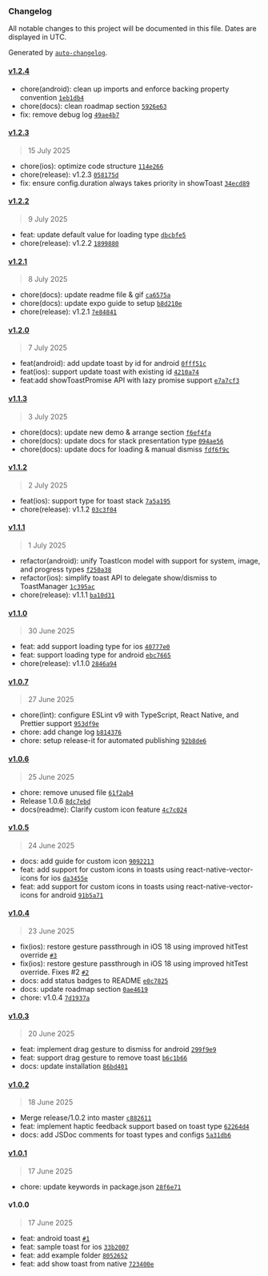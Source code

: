 ### Changelog

All notable changes to this project will be documented in this file. Dates are displayed in UTC.

Generated by [`auto-changelog`](https://github.com/CookPete/auto-changelog).

#### [v1.2.4](https://github.com/kiethuynh0904/react-native-nitro-toast/compare/v1.2.3...v1.2.4)

- chore(android): clean up imports and enforce backing property convention [`1eb1db4`](https://github.com/kiethuynh0904/react-native-nitro-toast/commit/1eb1db4f4375062cf7ddb3e57f96f8351bb16219)
- chore(docs): clean roadmap section [`5926e63`](https://github.com/kiethuynh0904/react-native-nitro-toast/commit/5926e63c7de41c17b3739486b3303a6c6ca5b7bb)
- fix: remove debug log [`49ae4b7`](https://github.com/kiethuynh0904/react-native-nitro-toast/commit/49ae4b7b6264cf5bbe4424fc87bb5e3d83a2fa2f)

#### [v1.2.3](https://github.com/kiethuynh0904/react-native-nitro-toast/compare/v1.2.2...v1.2.3)

> 15 July 2025

- chore(ios): optimize code structure [`114e266`](https://github.com/kiethuynh0904/react-native-nitro-toast/commit/114e26651b5b860aa79427d44d7e7d69de761504)
- chore(release): v1.2.3 [`058175d`](https://github.com/kiethuynh0904/react-native-nitro-toast/commit/058175db813f33627ea38daa4aa8b50a8dd6f634)
- fix: ensure config.duration always takes priority in showToast [`34ecd89`](https://github.com/kiethuynh0904/react-native-nitro-toast/commit/34ecd89ba7c1d81f9452f345a01f1ab74ad07c39)

#### [v1.2.2](https://github.com/kiethuynh0904/react-native-nitro-toast/compare/v1.2.1...v1.2.2)

> 9 July 2025

- feat: update default value for loading type [`dbcbfe5`](https://github.com/kiethuynh0904/react-native-nitro-toast/commit/dbcbfe5d8ab99b863450001e4f8486e560267c87)
- chore(release): v1.2.2 [`1899880`](https://github.com/kiethuynh0904/react-native-nitro-toast/commit/189988005990f3e884eeffa74338b0093c86864f)

#### [v1.2.1](https://github.com/kiethuynh0904/react-native-nitro-toast/compare/v1.2.0...v1.2.1)

> 8 July 2025

- chore(docs): update readme file & gif [`ca6575a`](https://github.com/kiethuynh0904/react-native-nitro-toast/commit/ca6575aba1551dc18057f0077dbfecca751c62df)
- chore(docs): update expo guide to setup [`b8d210e`](https://github.com/kiethuynh0904/react-native-nitro-toast/commit/b8d210ee4c75a8ce785459ae59b0d59ca8c51d4f)
- chore(release): v1.2.1 [`7e84841`](https://github.com/kiethuynh0904/react-native-nitro-toast/commit/7e8484123be16360d93031a29a3f2d3e59edcb31)

#### [v1.2.0](https://github.com/kiethuynh0904/react-native-nitro-toast/compare/v1.1.3...v1.2.0)

> 7 July 2025

- feat(android): add update toast by id for android [`0fff51c`](https://github.com/kiethuynh0904/react-native-nitro-toast/commit/0fff51cbc97f3db9464b4ee4e8fb383933f7684e)
- feat(ios): support update toast with existing id [`4210a74`](https://github.com/kiethuynh0904/react-native-nitro-toast/commit/4210a74b2ae2f8bd9935e3638f1141b411a9edc0)
- feat:add showToastPromise API with lazy promise support [`e7a7cf3`](https://github.com/kiethuynh0904/react-native-nitro-toast/commit/e7a7cf3e758ca1db8972a2fd66f2db6f66699f26)

#### [v1.1.3](https://github.com/kiethuynh0904/react-native-nitro-toast/compare/v1.1.2...v1.1.3)

> 3 July 2025

- chore(docs): update new demo & arrange section [`f6ef4fa`](https://github.com/kiethuynh0904/react-native-nitro-toast/commit/f6ef4fa8335a988260cc2a1e673016dd103eb80f)
- chore(docs): update docs for stack presentation type [`094ae56`](https://github.com/kiethuynh0904/react-native-nitro-toast/commit/094ae562fd5b13a5eb5f8e30a5a211faed499f80)
- chore(docs): update docs for loading & manual dismiss [`fdf6f9c`](https://github.com/kiethuynh0904/react-native-nitro-toast/commit/fdf6f9c9558e781e6e5e51f2731b0aad8330258d)

#### [v1.1.2](https://github.com/kiethuynh0904/react-native-nitro-toast/compare/v1.1.1...v1.1.2)

> 2 July 2025

- feat(ios): support type for toast stack [`7a5a195`](https://github.com/kiethuynh0904/react-native-nitro-toast/commit/7a5a195e4ac251b741139fe69cbbf9ba31386b27)
- chore(release): v1.1.2 [`03c3f04`](https://github.com/kiethuynh0904/react-native-nitro-toast/commit/03c3f041cf14253dd89d9092cbc724ed61d8c32e)

#### [v1.1.1](https://github.com/kiethuynh0904/react-native-nitro-toast/compare/v1.1.0...v1.1.1)

> 1 July 2025

- refactor(android): unify ToastIcon model with support for system, image, and progress types [`f250a38`](https://github.com/kiethuynh0904/react-native-nitro-toast/commit/f250a387584127076a3344ee1e81666245cf90f4)
- refactor(ios): simplify toast API to delegate show/dismiss to ToastManager [`1c395ac`](https://github.com/kiethuynh0904/react-native-nitro-toast/commit/1c395ac60c72d42931efa0c35b0399bbfc8a65d8)
- chore(release): v1.1.1 [`ba10d31`](https://github.com/kiethuynh0904/react-native-nitro-toast/commit/ba10d3182ba96b1156dd98eb4ea18121d402748c)

#### [v1.1.0](https://github.com/kiethuynh0904/react-native-nitro-toast/compare/v1.0.7...v1.1.0)

> 30 June 2025

- feat: add support loading type for ios [`40777e0`](https://github.com/kiethuynh0904/react-native-nitro-toast/commit/40777e0941adf603790363f3587578f35d821b2e)
- feat: support loading type for android [`ebc7665`](https://github.com/kiethuynh0904/react-native-nitro-toast/commit/ebc76653d558a5b5acd5f84d264ebc9334cb7452)
- chore(release): v1.1.0 [`2846a94`](https://github.com/kiethuynh0904/react-native-nitro-toast/commit/2846a9418cee0f7fbfac24ba0b67f60d93c753d8)

#### [v1.0.7](https://github.com/kiethuynh0904/react-native-nitro-toast/compare/v1.0.6...v1.0.7)

> 27 June 2025

- chore(lint): configure ESLint v9 with TypeScript, React Native, and Prettier support [`953df9e`](https://github.com/kiethuynh0904/react-native-nitro-toast/commit/953df9e5d3f3803fa633377f7651de3eeefa5cce)
- chore: add change log [`b814376`](https://github.com/kiethuynh0904/react-native-nitro-toast/commit/b81437611054322eb953355df38441fbdbc58622)
- chore: setup release-it for automated publishing [`92b8de6`](https://github.com/kiethuynh0904/react-native-nitro-toast/commit/92b8de6c84aef18d8d0c809bca1720c1cf00e481)

#### [v1.0.6](https://github.com/kiethuynh0904/react-native-nitro-toast/compare/v1.0.5...v1.0.6)

> 25 June 2025

- chore: remove unused file [`61f2ab4`](https://github.com/kiethuynh0904/react-native-nitro-toast/commit/61f2ab496686237caf269275b57280131f0c0e89)
- Release 1.0.6 [`8dc7ebd`](https://github.com/kiethuynh0904/react-native-nitro-toast/commit/8dc7ebd234cab40960569a250d30ad6c51da346b)
- docs(readme): Clarify custom icon feature [`4c7c024`](https://github.com/kiethuynh0904/react-native-nitro-toast/commit/4c7c0244242a274d3dbd81798d94046b5669955a)

#### [v1.0.5](https://github.com/kiethuynh0904/react-native-nitro-toast/compare/v1.0.4...v1.0.5)

> 24 June 2025

- docs: add guide for custom icon [`9092213`](https://github.com/kiethuynh0904/react-native-nitro-toast/commit/90922130c48e31b20564d9ce7dc2a012bfca579f)
- feat: add support for custom icons in toasts using react-native-vector-icons for ios [`da3455e`](https://github.com/kiethuynh0904/react-native-nitro-toast/commit/da3455e7ab85844bf97c83f3b34832ad488bd96d)
- feat: add support for custom icons in toasts using react-native-vector-icons for android [`91b5a71`](https://github.com/kiethuynh0904/react-native-nitro-toast/commit/91b5a71765c1dc0746c260f1089d73db086d4034)

#### [v1.0.4](https://github.com/kiethuynh0904/react-native-nitro-toast/compare/v1.0.3...v1.0.4)

> 23 June 2025

- fix(ios): restore gesture passthrough in iOS 18 using improved hitTest override [`#3`](https://github.com/kiethuynh0904/react-native-nitro-toast/pull/3)
- fix(ios): restore gesture passthrough in iOS 18 using improved hitTest override. Fixes #2 [`#2`](https://github.com/kiethuynh0904/react-native-nitro-toast/issues/2)
- docs: add status badges to README [`e0c7825`](https://github.com/kiethuynh0904/react-native-nitro-toast/commit/e0c7825425d83082420da45a4d5d7afd1132c673)
- docs: update roadmap section [`0ae4619`](https://github.com/kiethuynh0904/react-native-nitro-toast/commit/0ae4619b539b0a99305114e3f32d20e5a3df3288)
- chore: v1.0.4 [`7d1937a`](https://github.com/kiethuynh0904/react-native-nitro-toast/commit/7d1937a4a68776b5621ae4ca23ce32f7d792f665)

#### [v1.0.3](https://github.com/kiethuynh0904/react-native-nitro-toast/compare/v1.0.2...v1.0.3)

> 20 June 2025

- feat: implement drag gesture to dismiss for android [`299f9e9`](https://github.com/kiethuynh0904/react-native-nitro-toast/commit/299f9e92c7e6da6ba98443f5993b059e30498b8e)
- feat: support drag gesture to remove toast [`b6c1b66`](https://github.com/kiethuynh0904/react-native-nitro-toast/commit/b6c1b663687ca1510e4e6fcdc37995fafcd23bea)
- docs: update installation [`86bd401`](https://github.com/kiethuynh0904/react-native-nitro-toast/commit/86bd401fcca1d0ef7b341ca39797fd372bc3767b)

#### [v1.0.2](https://github.com/kiethuynh0904/react-native-nitro-toast/compare/v1.0.1...v1.0.2)

> 18 June 2025

- Merge release/1.0.2 into master [`c882611`](https://github.com/kiethuynh0904/react-native-nitro-toast/commit/c882611a79c810e58f6fae8a6aa5297f5bf51c5a)
- feat: implement haptic feedback support based on toast type [`62264d4`](https://github.com/kiethuynh0904/react-native-nitro-toast/commit/62264d4f659d660d2a6dd25b247b9b47bf3cbf38)
- docs: add JSDoc comments for toast types and configs [`5a31db6`](https://github.com/kiethuynh0904/react-native-nitro-toast/commit/5a31db6ff654d21f5c0f3c824a1bd9e7289a1721)

#### [v1.0.1](https://github.com/kiethuynh0904/react-native-nitro-toast/compare/v1.0.0...v1.0.1)

> 17 June 2025

- chore: update keywords in package.json [`28f6e71`](https://github.com/kiethuynh0904/react-native-nitro-toast/commit/28f6e71d2e2157c22952daaaa497c4b191d94430)

#### v1.0.0

> 17 June 2025

- feat: android toast [`#1`](https://github.com/kiethuynh0904/react-native-nitro-toast/pull/1)
- feat: sample toast for ios [`33b2007`](https://github.com/kiethuynh0904/react-native-nitro-toast/commit/33b20070196e592c9a6ba63ea28a810ccedd035b)
- feat: add example folder [`8052652`](https://github.com/kiethuynh0904/react-native-nitro-toast/commit/80526521a19451be05943cdfc28b3ce4137b0804)
- feat: add show toast from native [`723400e`](https://github.com/kiethuynh0904/react-native-nitro-toast/commit/723400e6b464735ca9a9fef7d365c30881f54ccd)
